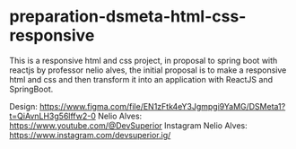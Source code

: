 # preparation-dsmeta-html-css-responsive


This is a responsive html and css project, in proposal to spring boot with reactjs by professor nelio alves, the initial proposal is to make a responsive html and css and then transform it into an application with ReactJS and SpringBoot.


Design: https://www.figma.com/file/EN1zFtk4eY3Jgmpgi9YaMG/DSMeta1?t=QiAvnLH3g56lffw2-0
Nelio Alves: https://www.youtube.com/@DevSuperior
Instagram Nelio Alves: https://www.instagram.com/devsuperior.ig/
